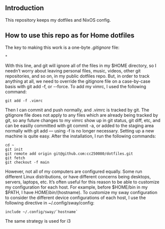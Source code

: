 ## Introduction

This repository keeps my dotfiles and NixOS config.


## How to use this repo as for Home dotfiles

The key to making this work is a one-byte *.gitignore* file:

```
*
```

With this line, and git will ignore all of the files in my $HOME directory, so I needn’t worry about leaving personal files, music, videos, other git repositories, and so on, in my public dotfiles repo. But, in order to track anything at all, we need to override the gitignore file on a case-by-case basis with git add -f, or --force. To add my vimrc, I used the following command:

```
git add -f .vimrc
```

Then I can commit and push normally, and .vimrc is tracked by git. The gitignore file does not apply to any files which are already being tracked by git, so any future changes to my vimrc show up in git status, git diff, etc, and can be easilly committed with git commit -a, or added to the staging area normally with git add — using -f is no longer necessary. Setting up a new machine is quite easy. After the installation, I run the following commands:

```
cd ~
git init
git remote add origin git@github.com:cc250080/dotfiles.git
git fetch
git checkout -f main
```

However, not all of my computers are configured equally. Some run different Linux distributions, or have different concerns being desktops, servers, laptops, etc. It’s often useful for this reason to be able to customize my configuration for each host. For example, before $HOME/bin in my $PATH, I have $HOME/bin/$(hostname). To customize my sway configuration to consider the different device configurations of each host, I use the following directive in ~/.config/sway/config:

```
include ~/.config/sway/`hostname`
```
The same strategy is used for i3

